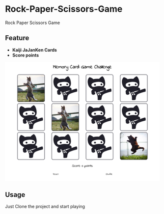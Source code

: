 # Rock-Paper-Scissors-Game
Rock Paper Scissors Game

## Feature

* **Kaiji JaJanKen Cards**
* **Score points**

![alt text](https://github.com/SimoMazil/MemoryCardChallenge/blob/master/images/ScreenShot.png)

## Usage

Just Clone the project and start playing

